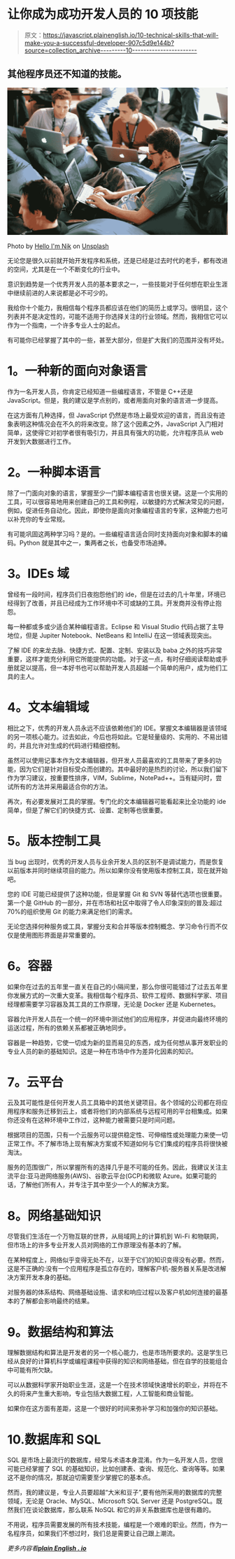 # 让你成为成功开发人员的 10 项技能

> 原文：<https://javascript.plainenglish.io/10-technical-skills-that-will-make-you-a-successful-developer-907c5d9e144b?source=collection_archive---------10----------------------->

## 其他程序员还不知道的技能。

![](img/6a2819917c326d24e32ffd3269a66dd2.png)

Photo by [Hello I'm Nik](https://unsplash.com/@helloimnik?utm_source=medium&utm_medium=referral) on [Unsplash](https://unsplash.com?utm_source=medium&utm_medium=referral)

无论您是很久以前就开始开发程序和系统，还是已经是过去时代的老手，都有改进的空间，尤其是在一个不断变化的行业中。

意识到趋势是一个优秀开发人员的基本要求之一，一些技能对于任何想在职业生涯中继续前进的人来说都是必不可少的。

我给你十个能力，我相信每个程序员都应该在他们的简历上或学习。很明显，这个列表并不是决定性的，可能不适用于你选择关注的行业领域。然而，我相信它可以作为一个指南，一个许多专业人士的起点。

有可能你已经掌握了其中的一些，甚至大部分，但是扩大我们的范围并没有坏处。

# **1。一种新的面向对象语言**

作为一名开发人员，你肯定已经知道一些编程语言，不管是 C++还是 JavaScript。但是，我的建议是学点别的，或者用面向对象的语言进一步提高。

在这方面有几种选择，但 JavaScript 仍然是市场上最受欢迎的语言，而且没有迹象表明这种情况会在不久的将来改变。除了这个因素之外，JavaScript 入门相对简单，这使得它对初学者很有吸引力，并且具有强大的功能，允许程序员从 web 开发到大数据进行工作。

# **2。一种脚本语言**

除了一门面向对象的语言，掌握至少一门脚本编程语言也很关键。这是一个实用的工具，可以很容易地用来创建自己的工具和例程，以敏捷的方式解决常见的问题，例如，促进任务自动化。因此，即使你是面向对象编程语言的专家，这种能力也可以补充你的专业常规。

有可能巩固这两种学习吗？是的。一些编程语言适合同时支持面向对象和脚本的编码。Python 就是其中之一，集两者之长，也备受市场追捧。

# **3。IDEs 域**

曾经有一段时间，程序员们日夜抱怨他们的 ide，但是在过去的几十年里，环境已经得到了改善，并且已经成为工作环境中不可或缺的工具。开发商并没有停止抱怨。

每一种都或多或少适合某种编程语言。Eclipse 和 Visual Studio 代码占据了主导地位，但是 Jupiter Notebook、NetBeans 和 IntelliJ 在这一领域表现突出。

了解 IDE 的来龙去脉、快捷方式、配置、定制、安装以及 baba 之外的技巧非常重要，这样才能充分利用它所能提供的功能。对于这一点，有时仔细阅读帮助或手册就足以提高，但一本好书也可以帮助开发人员超越一个简单的用户，成为他们工具的主人。

# **4。文本编辑域**

相比之下，优秀的开发人员永远不应该依赖他们的 IDE。掌握文本编辑器是该领域的另一项核心能力。过去如此，今后也将如此。它是轻量级的、实用的、不易出错的，并且允许对生成的代码进行精细控制。

虽然可以使用记事本作为文本编辑器，但开发人员最喜欢的工具带来了更多的功能，因为它们是针对目标受众而创建的。其中最好的是热烈的讨论，所以我们留下作为学习建议，按重要性排序，VIM，Sublime，NotePad++。当有疑问时，尝试所有的方法并采用最适合你的方法。

再次，有必要发展对工具的掌握。专门化的文本编辑器可能看起来比全功能的 ide 简单，但是了解它们的快捷方式、设置、定制等也很重要。

# **5。版本控制工具**

当 bug 出现时，优秀的开发人员与业余开发人员的区别不是调试能力，而是恢复以前版本并同时继续项目的能力。所以如果你没有使用版本控制工具，现在就开始吧。

您的 IDE 可能已经提供了这种功能，但是掌握 Git 和 SVN 等替代选项也很重要。第一个是 GitHub 的一部分，并在市场和社区中取得了令人印象深刻的普及:超过 70%的组织使用 Git 的能力来满足他们的需求。

无论您选择何种服务或工具，掌握分支和合并等版本控制概念、学习命令行而不仅仅是使用图形界面是非常重要的。

# **6。容器**

如果你在过去的五年里一直关在自己的小隔间里，那么你很可能错过了过去五年里你发展方式的一次重大变革。我相信每个程序员、软件工程师、数据科学家、项目经理都需要学习容器及其工具的工作原理，无论是 Docker 还是 Kubernetes。

容器允许开发人员在一个统一的环境中测试他们的应用程序，并促进向最终环境的运送过程，所有的依赖关系都被正确地同步。

容器是一种趋势，它使一切成为新的显而易见的东西，成为任何想从事开发职业的专业人员的新的基础知识。这是一种在市场中作为差异化因素的知识。

# **7。云平台**

云及其可能性是任何开发人员工具箱中的其他关键项目。各个领域的公司都在将应用程序和服务迁移到云上，或者将他们的内部系统与远程可用的平台相集成。如果你还没有在这种环境中工作过，这种能力被需要只是时间问题。

根据项目的范围，只有一个云服务可以提供稳定性、可伸缩性或处理能力来使一切正常工作。不了解市场上现有解决方案或不知道如何与它们集成的程序员将很快被淘汰。

服务的范围很广，所以掌握所有的选择几乎是不可能的任务。因此，我建议关注主流平台:亚马逊网络服务(AWS)、谷歌云平台(GCP)和微软 Azure。如果可能的话，了解他们所有人，并专注于其中至少一个人的解决方案。

# **8。网络基础知识**

尽管我们生活在一个万物互联的世界，从局域网上的计算机到 Wi-Fi 和物联网，但市场上的许多专业开发人员对网络的工作原理没有基本的了解。

在某种程度上，网络似乎变得无处不在，以至于它们的知识变得没有必要。然而，这是不正确的:没有一个应用程序是孤立存在的，理解客户机-服务器关系是改进解决方案开发本身的基础。

对服务器的体系结构、网络基础设施、请求和响应过程以及客户机如何连接的最基本的了解都会影响最终的结果。

# **9。数据结构和算法**

理解数据结构和算法是开发者的另一个核心能力，也是市场所要求的。这是学生已经从良好的计算机科学或编程课程中获得的知识和网络基础，但在自学的技能组合中可能有所欠缺。

可以从数据科学家开始职业生涯，这是一个在技术领域快速增长的职业，并将在不久的将来产生重大影响，专业包括大数据工程，人工智能和商业智能。

如果你在这方面有差距，这是一个很好的时间来弥补学习和加强你的知识基础。

# 10.数据库和 SQL

SQL 是市场上最流行的数据库，经常与术语本身混淆。作为一名开发人员，您很可能已经掌握了 SQL 的基础知识，比如创建表、查询、规范化、查询等等。如果这不是你的情况，那就迫切需要至少掌握它的基本点。

然而，我的建议是，专业人员要超越“大米和豆子”,要有他所采用的数据库的完整领域，无论是 Oracle、MySQL、Microsoft SQL Server 还是 PostgreSQL。既然我们在谈论数据库，那么联系 NoSQL 和它的非关系数据库也是很有趣的。

不用说，程序员需要发展的所有技术技能，编程是一个艰难的职业。然而，作为一名程序员，如果我们不想过时，我们总是需要让自己跟上潮流。

*更多内容看*[***plain English . io***](http://plainenglish.io/)